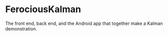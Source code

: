 # FerociousKalman
The front end, back end, and the Android app that together make a Kalman demonstration. 
